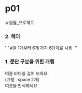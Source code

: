 # p01
쇼핑몰_프로젝트 

### 2. 헤더
''' #을 1개부터 6개 까지 6단계로 사용 '''

### 1. 문단 구분을 위한 개행
여름 바다를 걸어 보아요.  
(개행 : space 2개)  
여름을 만끽하세요.
